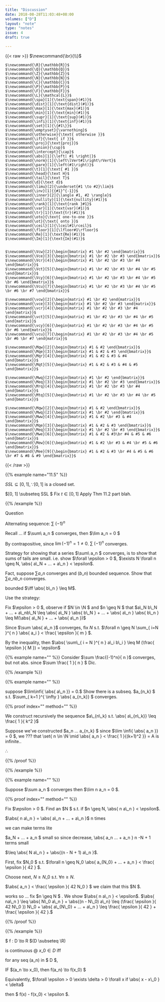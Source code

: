 ```yaml
---
title: "Discussion"
date: 2018-08-28T11:03:48+08:00
volumes: ["D"]
layout: "note"
type: "notes"
issue: 4
draft: true

---
```



<!--more-->

<div class="latex-macros">
  {{< raw >}}
    $\newcommand{\br}{\\}$

    $\newcommand{\R}{\mathbb{R}}$
    $\newcommand{\Q}{\mathbb{Q}}$
    $\newcommand{\Z}{\mathbb{Z}}$
    $\newcommand{\N}{\mathbb{N}}$
    $\newcommand{\C}{\mathbb{C}}$
    $\newcommand{\P}{\mathbb{P}}$
    $\newcommand{\F}{\mathbb{F}}$
    $\newcommand{\L}{\mathcal{L}}$
    $\newcommand{\spa}[1]{\text{span}(#1)}$
    $\newcommand{\dist}[1]{\text{dist}(#1)}$
    $\newcommand{\max}[1]{\text{max}(#1)}$
    $\newcommand{\min}[1]{\text{min}(#1)}$
    $\newcommand{\supr}[1]{\text{sup}(#1)}$
    $\newcommand{\infi}[1]{\text{inf}(#1)}$
    $\newcommand{\set}[1]{\{#1\}}$
    $\newcommand{\emptyset}{\varnothing}$
    $\newcommand{\otherwise}{\text{ otherwise }}$
    $\newcommand{\if}{\text{ if }}$
    $\newcommand{\proj}{\text{proj}}$
    $\newcommand{\union}{\cup}$
    $\newcommand{\intercept}{\cap}$
    $\newcommand{\abs}[1]{\left| #1 \right|}$
    $\newcommand{\norm}[1]{\left\lVert#1\right\rVert}$
    $\newcommand{\pare}[1]{\left(#1\right)}$
    $\newcommand{\t}[1]{\text{ #1 }}$
    $\newcommand{\head}{\text H}$
    $\newcommand{\tail}{\text T}$
    $\newcommand{\d}{\text d}$
    $\newcommand{\limu}[2]{\underset{#1 \to #2}\lim}$
    $\newcommand{\inv}[1]{{#1}^{-1}}$
    $\newcommand{\inner}[2]{\langle #1, #2 \rangle}$
    $\newcommand{\nullity}[1]{\text{nullity}(#1)}$
    $\newcommand{\rank}[1]{\text{rank }#1}$
    $\newcommand{\var}[1]{\text{var}(#1)}$
    $\newcommand{\tr}[1]{\text{tr}(#1)}$
    $\newcommand{\oto}{\text{ one-to-one }}$
    $\newcommand{\ot}{\text{ onto }}$
    $\newcommand{\ceil}[1]{\lceil#1\rceil}$
    $\newcommand{\floor}[1]{\lfloor#1\rfloor}$
    $\newcommand{\Re}[1]{\text{Re}(#1)}$
    $\newcommand{\Im}[1]{\text{Im}(#1)}$


    $\newcommand{\Vcw}[2]{\begin{bmatrix} #1 \br #2 \end{bmatrix}}$
    $\newcommand{\Vce}[3]{\begin{bmatrix} #1 \br #2 \br #3 \end{bmatrix}}$
    $\newcommand{\Vcr}[4]{\begin{bmatrix} #1 \br #2 \br #3 \br #4 \end{bmatrix}}$
    $\newcommand{\Vct}[5]{\begin{bmatrix} #1 \br #2 \br #3 \br #4 \br #5 \end{bmatrix}}$
    $\newcommand{\Vcy}[6]{\begin{bmatrix} #1 \br #2 \br #3 \br #4 \br #5 \br #6 \end{bmatrix}}$
    $\newcommand{\Vcu}[7]{\begin{bmatrix} #1 \br #2 \br #3 \br #4 \br #5 \br #6 \br #7 \end{bmatrix}}$

    $\newcommand{\vcw}[2]{\begin{matrix} #1 \br #2 \end{matrix}}$
    $\newcommand{\vce}[3]{\begin{matrix} #1 \br #2 \br #3 \end{matrix}}$
    $\newcommand{\vcr}[4]{\begin{matrix} #1 \br #2 \br #3 \br #4 \end{matrix}}$
    $\newcommand{\vct}[5]{\begin{matrix} #1 \br #2 \br #3 \br #4 \br #5 \end{matrix}}$
    $\newcommand{\vcy}[6]{\begin{matrix} #1 \br #2 \br #3 \br #4 \br #5 \br #6 \end{matrix}}$
    $\newcommand{\vcu}[7]{\begin{matrix} #1 \br #2 \br #3 \br #4 \br #5 \br #6 \br #7 \end{matrix}}$

    $\newcommand{\Mqw}[2]{\begin{bmatrix} #1 & #2 \end{bmatrix}}$
    $\newcommand{\Mqe}[3]{\begin{bmatrix} #1 & #2 & #3 \end{bmatrix}}$
    $\newcommand{\Mqr}[4]{\begin{bmatrix} #1 & #2 & #3 & #4 \end{bmatrix}}$
    $\newcommand{\Mqt}[5]{\begin{bmatrix} #1 & #2 & #3 & #4 & #5 \end{bmatrix}}$

    $\newcommand{\Mwq}[2]{\begin{bmatrix} #1 \br #2 \end{bmatrix}}$
    $\newcommand{\Meq}[3]{\begin{bmatrix} #1 \br #2 \br #3 \end{bmatrix}}$
    $\newcommand{\Mrq}[4]{\begin{bmatrix} #1 \br #2 \br #3 \br #4 \end{bmatrix}}$
    $\newcommand{\Mtq}[5]{\begin{bmatrix} #1 \br #2 \br #3 \br #4 \br #5 \end{bmatrix}}$

    $\newcommand{\Mqw}[2]{\begin{bmatrix} #1 & #2 \end{bmatrix}}$
    $\newcommand{\Mwq}[2]{\begin{bmatrix} #1 \br #2 \end{bmatrix}}$
    $\newcommand{\Mww}[4]{\begin{bmatrix} #1 & #2 \br #3 & #4 \end{bmatrix}}$
    $\newcommand{\Mqe}[3]{\begin{bmatrix} #1 & #2 & #3 \end{bmatrix}}$
    $\newcommand{\Meq}[3]{\begin{bmatrix} #1 \br #2 \br #3 \end{bmatrix}}$
    $\newcommand{\Mwe}[6]{\begin{bmatrix} #1 & #2 & #3\br #4 & #5 & #6 \end{bmatrix}}$
    $\newcommand{\Mew}[6]{\begin{bmatrix} #1 & #2 \br #3 & #4 \br #5 & #6 \end{bmatrix}}$
    $\newcommand{\Mee}[9]{\begin{bmatrix} #1 & #2 & #3 \br #4 & #5 & #6 \br #7 & #8 & #9 \end{bmatrix}}$
  {{< /raw >}}
</div>


{{% example name="11.5" %}}

$SSL \subseteq [0, 1], \because [0, 1]$ is a closed set.

$[0, 1] \subseteq SSL $ Fix $t \in [0, 1]$ Apply Thm 11.2 part blah.

{{% /example %}}

Question

Alternating sequence: $\sum\ (-1)^n$

Recall ... if $\sum\ a\_n $ converges, then $\lim a\_n = 0 $

By contrapositive, since $\lim(-1)^n = 1 \neq 0$. $\sum\ (-1)^n$ converges.

Strategy for showing that a series $\sum\ a\_n $ converges, is to show that sums of tails are small. i.e. show $\forall \epsilon > 0 $, $\exists N \forall n \geq N, \abs{ a\_N + ... + a\_n } < \epsilon$.

Fact, suppose $\sum a\_n$ converges and $(b\_n)$ bounded sequence.
Show that $\sum a\_nb\_n$ converges.

bounded $\iff \abs{ b\_n } \leq M$.

Use the strategy:

Fix $\epsilon > 0 $, observe if $N \in \N $ and $n \geq N $ that $a\_N b\_N + ... + a\_nb\_N \leq \abs{ a\_N } \abs{ b\_N } + ... + \abs{ a\_n } \abs{ b\_n } \leq M(\abs{ a\_N } + ... + \abs{ a\_n })$

Since $\sum \abs{ a\_n }$ converges, fix $N$ s.t. $\forall n \geq N \sum\_{ i=N }^{ n } \abs{ a\_i } < \frac{ \epsilon }{ m } $.

By the inequality, then $\abs{ \sum\_{ i = N }^{ n } a\_i b\_i } \leq M (\frac{ \epsilon }{ M }) = \epsilon$

{{% example name="" %}}
Consider $\sum \frac{(-1)^n}{ n }$ converges, but not abs. since $\sum \frac{ 1 }{ n } $ Dic.

{{% /example %}}

{{% example name="" %}}

suppose $\lim\infi{ \abs{ a\_n }} = 0.$ Show there is a subseq. $a\_{n\_k} $ s.t. $\sum\_{ k=1 }^{ \infty } \abs{ a\_{n\_k}} $ converges.

{{% proof index="" method="" %}}

We construct recursively the sequence $a\_{n\_k}  s.t. \abs{ a\_{n\_k}} \leq \frac{ 1 }{ k^2 }$

Suppose we've constructed $a\_n ... a\_{n\_k} $ since $\lim \infi{ \abs{ a\_n }} = 0 $, we ??? that \set{ n \in \N \mid \abs{ a\_n } < \frac{ 1 }{(k+1)^2 }} = A is infinite..

$\therefore$

{{% /proof %}}

{{% /example %}}

{{% example name="" %}}

Suppose $\sum a\_n  $ converges then $\lim n a\_n = 0 $.

{{% proof index="" method="" %}}

Fix $\epsilon > 0 $. Find an $N $ s.t. if $n \geq N, \abs{ n a\_n } < \epsilon$.

$\abs{ n a\_n } = \abs{ a\_n + ... + a\_n }$ n times

we can make terms lite

$a\_N + ... +     a\_n $ small
so since decrease, \abs{ a\_n ... + a\_n } n -N + 1 terms small

$\leq \abs{ N a\_n } + \abs{(n - N + 1) a\_n }$.


First, fix $N\_0 $ s.t. $\forall n \geq N\_0 \abs{ a\_{N\_0} + ... + a\_n } < \frac{ \epsilon }{ 42 } $.

Choose next, $N \geq N\_0$ s.t. $\forall n \geq N$.

$\abs{ a\_n } < \frac{ \epsilon }{ 42 N\_0 } $  we claim that this $N $.

works so ... fix $n \geq N $ . We show $\abs{ n a\_n } < \epsilon$. $\abs{ na\_n } \leq \abs{ N\_0 a\_n } + \abs{(n - N\_0) a\_n} \leq (\frac{ \epsilon }{ 42 N\_0 }) N\_0 + \abs{ a\_{N\_0} + ... + a\_n } \leq \frac{ \epsilon }{ 42 } + \frac{ \epsilon }{ 42 }.$

{{% /proof %}}

{{% /example %}}

$ f : D \to R $(D \subseteq \R)

is continuous @ $x\_0 \in D$ iff

for any seq (a\_n) in $ D $,

IF $(a\_n \to x\_0), then f(a\_n) \to f(x\_0) $

Equivalently, $\forall \epsilon > 0 \exists \delta > 0 \forall x if \abs{ x - x\_0 } < \delta$

then $ f(x) - f(x\_0) < \epsilon $.

